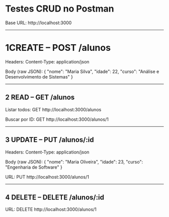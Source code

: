 # Testes CRUD no Postman

Base URL: http://localhost:3000

---

# 1CREATE – POST /alunos
Headers:
Content-Type: application/json

Body (raw JSON):
{
  "nome": "Maria Silva",
  "idade": 22,
  "curso": "Análise e Desenvolvimento de Sistemas"
}

---

## 2 READ – GET /alunos
Listar todos:
GET http://localhost:3000/alunos

Buscar por ID:
GET http://localhost:3000/alunos/1

---

## 3 UPDATE – PUT /alunos/:id
Headers:
Content-Type: application/json

Body (raw JSON):
{
  "nome": "Maria Oliveira",
  "idade": 23,
  "curso": "Engenharia de Software"
}

URL:
PUT http://localhost:3000/alunos/1

---

## 4 DELETE – DELETE /alunos/:id
URL:
DELETE http://localhost:3000/alunos/1